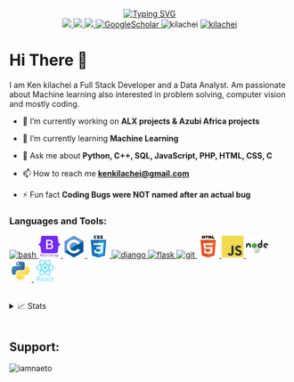 <p align="center">
<a href="https://github.com/kilachei">
    <img src="https://readme-typing-svg.demolab.com?font=Georgia&size=18&duration=2000&pause=100&multiline=true&width=500&height=80&lines=Felix+Kiprotich;Researcher+%7C+Bachelor+Student+%7C+Full+Stack+Developer;Data+Analyst+%7C+Machine+Learning+%7C" alt="Typing SVG" />
</a>
<br/>
</a>  
<a href="https://my-porfolio-five-psi.vercel.app/resume">
    <img src="https://img.shields.io/badge/PDF-CV-red?style=flat-square&logo=adobe">
</a>  
<a href="https://www.linkedin.com/in/kenneth-kipkirui-a2ba1a1a4/">
    <img src="https://img.shields.io/badge/-Linkedin-blue?style=flat-square&logo=linkedin">
</a>
<a href="mailto:kenkilachei@gmail.com">
    <img src="https://img.shields.io/badge/-Email-red?style=flat-square&logo=gmail&logoColor=white">
</a>
<a href='https://scholar.google.com/citations?user=HM6-NlgAAAAJ&hl=en' target="_blank">
    <img alt='GoogleScholar' src='https://img.shields.io/badge/Scholar-100000?style=flat&logo=GoogleScholar&logoColor=white&&color=0181FF'>
</a>
<a><img src="https://komarev.com/ghpvc/?username=kilachei&label=Profile%20views&color=0e75b6&style=flat" alt="kilachei"</a>
<a href="https://twitter.com/kilacheiF" target="blank">
    <img src="https://img.shields.io/twitter/follow/kilachei1?logo=twitter&style=for-the-badge" alt="kilachei" />
</a> 
<br/> 
    
</p>

# Hi There 👋  
I am Ken kilachei a Full Stack Developer and a Data Analyst. Am passionate about Machine learning also interested in problem solving, computer vision and mostly coding.

- 🔭 I’m currently working on **ALX projects & Azubi Africa projects**

- 🌱 I’m currently learning **Machine Learning**

- 💬 Ask me about **Python, C++, SQL, JavaScript, PHP, HTML, CSS, C**

- 📫 How to reach me **kenkilachei@gmail.com**

- ⚡ Fun fact **Coding Bugs were NOT named after an actual bug**


<h3 align="left">Languages and Tools:</h3>
<p align="left"> 
  <a href="https://www.gnu.org/software/bash/" target="_blank" rel="noreferrer"> <img src="https://www.vectorlogo.zone/logos/gnu_bash/gnu_bash-icon.svg" alt="bash" width="40" height="40"/> </a> 
  <a href="https://getbootstrap.com" target="_blank" rel="noreferrer"> <img src="https://raw.githubusercontent.com/devicons/devicon/master/icons/bootstrap/bootstrap-plain-wordmark.svg" alt="bootstrap" width="40" height="40"/> </a> 
  <a href="https://www.cprogramming.com/" target="_blank" rel="noreferrer"> <img src="https://raw.githubusercontent.com/devicons/devicon/master/icons/c/c-original.svg" alt="c" width="40" height="40"/> </a> 
  <a href="https://www.w3schools.com/css/" target="_blank" rel="noreferrer"> <img src="https://raw.githubusercontent.com/devicons/devicon/master/icons/css3/css3-original-wordmark.svg" alt="css3" width="40" height="40"/> </a> 
  <a href="https://www.djangoproject.com/" target="_blank" rel="noreferrer"> <img src="https://cdn.worldvectorlogo.com/logos/django.svg" alt="django" width="40" height="40"/> </a> 
  <a href="https://flask.palletsprojects.com/" target="_blank" rel="noreferrer"> <img src="https://www.vectorlogo.zone/logos/pocoo_flask/pocoo_flask-icon.svg" alt="flask" width="40" height="40"/> </a> 
  <a href="https://git-scm.com/" target="_blank" rel="noreferrer"> <img src="https://www.vectorlogo.zone/logos/git-scm/git-scm-icon.svg" alt="git" width="40" height="40"/> </a> 
  <a href="https://www.w3.org/html/" target="_blank" rel="noreferrer"> <img src="https://raw.githubusercontent.com/devicons/devicon/master/icons/html5/html5-original-wordmark.svg" alt="html5" width="40" height="40"/> </a> 
  <a href="https://developer.mozilla.org/en-US/docs/Web/JavaScript" target="_blank" rel="noreferrer"> <img src="https://raw.githubusercontent.com/devicons/devicon/master/icons/javascript/javascript-original.svg" alt="javascript" width="40" height="40"/> </a>
  <a href="https://nodejs.org" target="_blank" rel="noreferrer"> <img src="https://raw.githubusercontent.com/devicons/devicon/master/icons/nodejs/nodejs-original-wordmark.svg" alt="nodejs" width="40" height="40"/> </a> 
  <a href="https://www.python.org" target="_blank" rel="noreferrer"> <img src="https://raw.githubusercontent.com/devicons/devicon/master/icons/python/python-original.svg" alt="python" width="40" height="40"/> </a> 
  <a href="https://reactjs.org/" target="_blank" rel="noreferrer"> <img src="https://raw.githubusercontent.com/devicons/devicon/master/icons/react/react-original-wordmark.svg" alt="react" width="40" height="40"/> </a> </p>
  
<br/> 
<details>
<summary>📈 Stats</summary>
<br>
My Github Stats

![](http://github-profile-summary-cards.vercel.app/api/cards/profile-details?username=kilachei&theme=dracula) 

![](http://github-profile-summary-cards.vercel.app/api/cards/repos-per-language?username=kilachei&theme=dracula) 
![](http://github-profile-summary-cards.vercel.app/api/cards/most-commit-language?username=kilachei&theme=dracula)

</details>

<br/> 
<h2 align="left">Support:</h2>
<p><a href="https://www.buymeacoffee.com/kilachei"> <img align="left" src="https://cdn.buymeacoffee.com/buttons/v2/default-yellow.png" height="50" width="210" alt="iamnaeto" /></a></p><br><br><br><br><br>

<!---
kilacheikilachei is a ✨ special ✨ repository because its `README.md` (this file) appears on your GitHub profile.
You can click the Preview link to take a look at your changes.
--->

